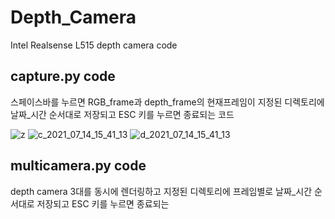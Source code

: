 # Depth_Camera
Intel Realsense L515 depth camera code

## capture.py code

스페이스바를 누르면 RGB_frame과 depth_frame의 현재프레임이 지정된 디렉토리에 날짜_시간 순서대로 저장되고 
ESC 키를 누르면 종료되는 코드

![z](https://user-images.githubusercontent.com/66056440/125575554-b930855b-1821-4729-97b4-86d96c053007.PNG)
![c_2021_07_14_15_41_13](https://user-images.githubusercontent.com/66056440/125575353-4886c991-50dc-4e1a-a821-f02a213768f5.png)
![d_2021_07_14_15_41_13](https://user-images.githubusercontent.com/66056440/125575383-45b000ab-6a1e-4102-bd47-641b48e23e65.png)

## multicamera.py code 

depth camera 3대를 동시에 렌더링하고 지정된 디렉토리에 프레임별로 날짜_시간 순서대로 저장되고 
ESC 키를 누르면 종료되는 
